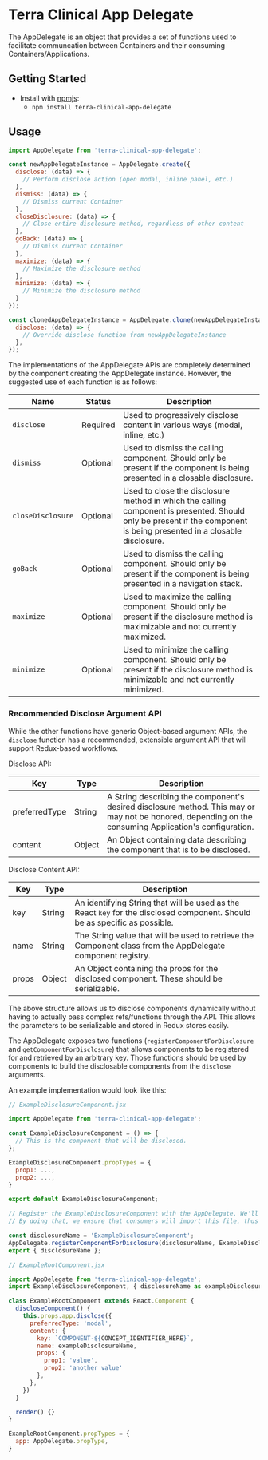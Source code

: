 # Terra Clinical App Delegate

The AppDelegate is an object that provides a set of functions used to facilitate communcation between Containers and
their consuming Containers/Applications.

## Getting Started

- Install with [npmjs](https://www.npmjs.com):
  - `npm install terra-clinical-app-delegate`

## Usage

```js
import AppDelegate from 'terra-clinical-app-delegate';

const newAppDelegateInstance = AppDelegate.create({
  disclose: (data) => {
    // Perform disclose action (open modal, inline panel, etc.)
  },
  dismiss: (data) => {
    // Dismiss current Container
  },
  closeDisclosure: (data) => {
    // Close entire disclosure method, regardless of other content
  },
  goBack: (data) => {
    // Dismiss current Container
  },
  maximize: (data) => {
    // Maximize the disclosure method
  },
  minimize: (data) => {
    // Minimize the disclosure method
  }
});

const clonedAppDelegateInstance = AppDelegate.clone(newAppDelegateInstance, {
  disclose: (data) => {
    // Override disclose function from newAppDelegateInstance
  },
});

```


The implementations of the AppDelegate APIs are completely determined by the component creating the AppDelegate instance. However,
the suggested use of each function is as follows:

|Name|Status|Description|
|---|---|---|
|`disclose`|Required|Used to progressively disclose content in various ways (modal, inline, etc.)|
|`dismiss`|Optional|Used to dismiss the calling component. Should only be present if the component is being presented in a closable disclosure.|
|`closeDisclosure`|Optional|Used to close the disclosure method in which the calling component is presented. Should only be present if the component is being presented in a closable disclosure.|
|`goBack`|Optional|Used to dismiss the calling component. Should only be present if the component is being presented in a navigation stack.|
|`maximize`|Optional|Used to maximize the calling component. Should only be present if the disclosure method is maximizable and not currently maximized.|
|`minimize`|Optional|Used to minimize the calling component. Should only be present if the disclosure method is minimizable and not currently minimized.|


### Recommended Disclose Argument API

While the other functions have generic Object-based argument APIs, the `disclose` function has a recommended, extensible argument API that will support Redux-based workflows.

Disclose API:

|Key|Type|Description|
|---|---|---|
|preferredType|String|A String describing the component's desired disclosure method. This may or may not be honored, depending on the consuming Application's configuration.|
|content|Object|An Object containing data describing the component that is to be disclosed.|

Disclose Content API:

|Key|Type|Description|
|---|---|---|
|key|String|An identifying String that will be used as the React `key` for the disclosed component. Should be as specific as possible.|
|name|String|The String value that will be used to retrieve the Component class from the AppDelegate component registry.|
|props|Object|An Object containing the props for the disclosed component. These should be serializable.|

The above structure allows us to disclose components dynamically without having to actually pass complex refs/functions through the API. This allows the parameters to be serializable and stored in Redux stores easily.

The AppDelegate exposes two functions (`registerComponentForDisclosure` and `getComponentForDisclosure`) that allows components to be registered for and retrieved by an arbitrary key. Those functions should be used by components to build the disclosable components from the `disclose` arguments.

An example implementation would look like this:

```jsx
// ExampleDisclosureComponent.jsx

import AppDelegate from 'terra-clinical-app-delegate';

const ExampleDisclosureComponent = () => {
  // This is the component that will be disclosed.
};

ExampleDisclosureComponent.propTypes = {
  prop1: ...,
  prop2: ...,
}

export default ExampleDisclosureComponent;

// Register the ExampleDisclosureComponent with the AppDelegate. We'll also export the disclosureName so that consuming components have access to it.
// By doing that, we ensure that consumers will import this file, thus ensuring that the component is registered for use.

const disclosureName = 'ExampleDisclosureComponent';
AppDelegate.registerComponentForDisclosure(disclosureName, ExampleDisclosureComponent);
export { disclosureName };

```

```jsx
// ExampleRootComponent.jsx

import AppDelegate from 'terra-clinical-app-delegate';
import ExampleDisclosureComponent, { disclosureName as exampleDisclosureName } from './ExampleDisclosureComponent';

class ExampleRootComponent extends React.Component {
  discloseComponent() {
    this.props.app.disclose({
      preferredType: 'modal',
      content: {
        key: `COMPONENT-${CONCEPT_IDENTIFIER_HERE}`,
        name: exampleDisclosureName,
        props: {
          prop1: 'value',
          prop2: 'another value'
        },
      },
    })
  }

  render() {}
}

ExampleRootComponent.propTypes = {
  app: AppDelegate.propType,
}

```
